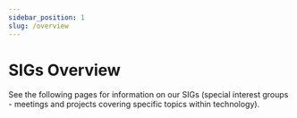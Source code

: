 ```yaml
---
sidebar_position: 1
slug: /overview
---
```


# SIGs Overview

See the following pages for information on our SIGs (special interest groups - meetings and projects covering specific topics within technology).
